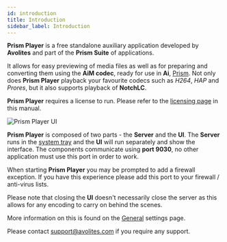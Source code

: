 ```yaml
---
id: introduction
title: Introduction
sidebar_label: Introduction
---
```

**Prism Player** is a free standalone auxiliary application developed by **Avolites** and part of the **Prism Suite** of applications.

It allows for easy previewing of media files as well as for preparing and converting them using the **AiM codec**, ready for use in **Ai**, [Prism](../prism/introduction). Not only does **Prism Player** playback your favourite codecs such as *H264*, *HAP* and *Prores*, but it also supports playback of **NotchLC**.

**Prism Player** requires a license to run. Please refer to the [licensing page](/prism/licensing#prism-player) in this manual.

![Prism Player UI](/prismdocs/images/prism-player-ui.png)

**Prism Player** is composed of two parts - the **Server** and the **UI**. The **Server** runs in the [system tray](./quick-start/system-tray) and the **UI** will run separately and show the interface. The components communicate using **port 9030**, no other application must use this port in order to work.

When starting **Prism Player** you may be prompted to add a firewall exception. If you have this experience please add this port to your firewall / anti-virus lists.

Please note that closing the **UI** doesn't necessarily close the server as this allows for any encoding to carry on behind the scenes. 

More information on this is found on the [General](./settings/settings-general.md) settings page.

Please contact <a href="mailto:support@avolites.com?subject=Prism%20Player:">support@avolites.com</a> if you require any support.
